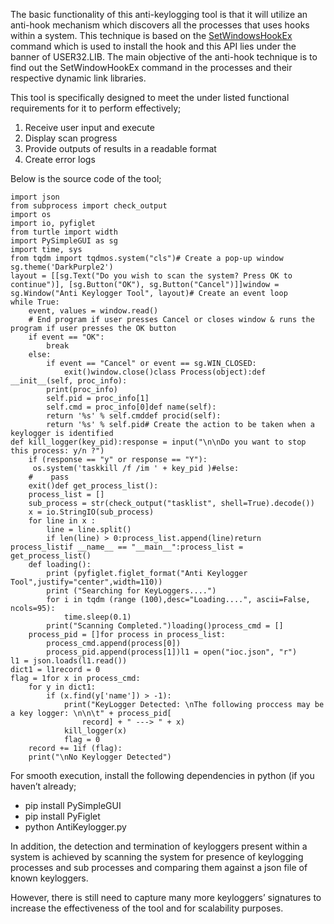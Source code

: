 The basic functionality of this anti-keylogging tool is that it will utilize an anti-hook mechanism which discovers all the processes that uses hooks within a system. This technique is based on the [SetWindowsHookEx]([https://docs.microsoft.com/en-us/windows/win32/api/winuser/nf-winuser-setwindowshookexa](https://docs.microsoft.com/en-us/windows/win32/api/winuser/nf-winuser-setwindowshookexa)) command which is used to install the hook and this API lies under the banner of USER32.LIB. The main objective of the anti-hook technique is to find out the SetWindowHookEx command in the processes and their respective dynamic link libraries.

This tool is specifically designed to meet the under listed functional requirements for it to perform effectively;

1. Receive user input and execute  
2. Display scan progress  
3. Provide outputs of results in a readable format  
4. Create error logs

Below is the source code of the tool;

```
import json  
from subprocess import check_output  
import os  
import io, pyfiglet  
from turtle import width  
import PySimpleGUI as sg  
import time, sys  
from tqdm import tqdmos.system("cls")# Create a pop-up window   
sg.theme('DarkPurple2')  
layout = [[sg.Text("Do you wish to scan the system? Press OK to continue")], [sg.Button("OK"), sg.Button("Cancel")]]window = sg.Window("Anti Keylogger Tool", layout)# Create an event loop  
while True:  
    event, values = window.read()  
    # End program if user presses Cancel or closes window & runs the program if user presses the OK button  
    if event == "OK":  
        break  
    else:  
        if event == "Cancel" or event == sg.WIN_CLOSED:  
            exit()window.close()class Process(object):def __init__(self, proc_info):  
        print(proc_info)  
        self.pid = proc_info[1]  
        self.cmd = proc_info[0]def name(self):  
        return '%s' % self.cmddef procid(self):  
        return '%s' % self.pid# Create the action to be taken when a keylogger is identified  
def kill_logger(key_pid):response = input("\n\nDo you want to stop this process: y/n ?")  
    if (response == "y" or response == "Y"):  
     os.system('taskkill /f /im ' + key_pid )#else:  
    #    pass  
    exit()def get_process_list():  
    process_list = []  
    sub_process = str(check_output("tasklist", shell=True).decode())  
    x = io.StringIO(sub_process)  
    for line in x :  
        line = line.split()  
        if len(line) > 0:process_list.append(line)return process_listif __name__ == "__main__":process_list = get_process_list()  
    def loading():  
        print (pyfiglet.figlet_format("Anti Keylogger Tool",justify="center",width=110))  
        print ("Searching for KeyLoggers....")  
        for i in tqdm (range (100),desc="Loading....", ascii=False, ncols=95):  
            time.sleep(0.1)  
        print("Scanning Completed.")loading()process_cmd = []  
    process_pid = []for process in process_list:  
        process_cmd.append(process[0])  
        process_pid.append(process[1])l1 = open("ioc.json", "r")  
l1 = json.loads(l1.read())  
dict1 = l1record = 0  
flag = 1for x in process_cmd:  
    for y in dict1:  
        if (x.find(y['name']) > -1):  
            print("KeyLogger Detected: \nThe following proccess may be a key logger: \n\n\t" + process_pid[  
                record] + " ---> " + x)  
            kill_logger(x)  
            flag = 0  
    record += 1if (flag):  
    print("\nNo Keylogger Detected")
```

For smooth execution, install the following dependencies in python (if you haven’t already;

- pip install PySimpleGUI  
- pip install PyFiglet  
- python AntiKeylogger.py

In addition, the detection and termination of keyloggers present within a system is achieved by scanning the system for presence of keylogging processes and sub processes and comparing them against a json file of known keyloggers.

However, there is still need to capture many more keyloggers’ signatures to increase the effectiveness of the tool and for scalability purposes.